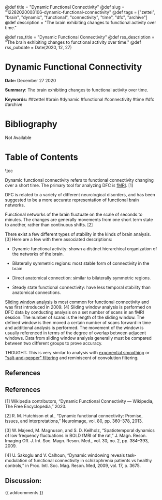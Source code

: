 @def title = "Dynamic Functional Connectivity"
@def slug = "12282020003106-dynamic-functional-connectivity"
@def tags = ["zettel", "brain", "dynamic", "functional", "connectivity", "time", "dfc", "archive"]
@def description = "The brain exhibiting changes to functional activity over time."

@def rss_title = "Dynamic Functional Connectivity"
@def rss_description = "The brain exhibiting changes to functional activity over time."
@def rss_pubdate = Date(2020, 12, 27)


Dynamic Functional Connectivity
=========

**Date:** December 27 2020

**Summary:** The brain exhibiting changes to functional activity over time.

**Keywords:** ##zettel #brain #dynamic #functional #connectivity #time #dfc #archive

Bibliography
==========

Not Available

Table of Contents
=========

\toc

Dynamic functional connectivity refers to functional connectivity changing over a short time.  The primary tool for analyzing DFC is [fMRI](/12282020003750-functional-mri.md). [1]

DFC is related to a variety of different neurological disorders, and has been suggested to be a more accurate representation of functional brain networks.

Functional networks of the brain fluctuate on the scale of seconds to minutes. The changes are generally movements from one short term state to another, rather than continuous shifts. [2]

There exist a few different types of stability in the kinds of brain analysis. [3] Here are a few with there associated descriptions:

  * Dynamic functional activity: shown a distinct hierarchical organization of the networks of the brain.

  * Bilaterally symmetric regions: most stable form of connectivity in the brain

  * Direct anatomical connection: similar to bilaterally symmetric regions.

  * Steady state functional connectivity: have less temporal stability than anatomical connections.

[Sliding window analysis](/11302020054836-sliding-window-analysis.md) is most common for functional connectivity and was first introduced in 2009. [4] Sliding window analysis is performed on DFC data by conducting analysis on a set number of scans in an fMRI session. The number of scans is the length of the sliding window.  The defined window is then moved a certain number of scans forward in time and additional analysis is performed.  The movement of the window is usually referenced in terms of the degree of overlap between adjacent windows. Data from sliding window analysis generally must be compared between two different groups to prove accuracy.

THOUGHT: This is very similar to analysis with [exponential smoothing](/03272020064312-exponential-smoothing.md) or ["salt-and-pepper" filtering](/04252020024813-median-filtering.md) and reminiscent of convolution filtering.

## References

## References

[1] Wikipedia contributors, “Dynamic Functional Connectivity — Wikipedia, The Free Encyclopedia,” 2020.

[2] R. M. Hutchison et al., “Dynamic functional connectivity: Promise, issues, and interpretations,” Neuroimage, vol. 80, pp. 360–378, 2013.

[3] W. Majeed, M. Magnuson, and S. D. Keilholz, “Spatiotemporal dynamics of low frequency fluctuations in BOLD fMRI of the rat,” J. Magn. Reson. Imaging Off. J. Int. Soc. Magn. Reson. Med., vol. 30, no. 2, pp. 384–393, 2009.

[4] U. Sakoglu and V. Calhoun, “Dynamic windowing reveals task-modulation of functional connectivity in schizophrenia patients vs healthy controls,” in Proc. Intl. Soc. Mag. Reson. Med, 2009, vol. 17, p. 3675.
## Discussion: 

{{ addcomments }}
